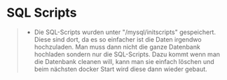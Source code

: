 # SQL Scripts

> * Die SQL-Scripts wurden unter "/mysql/initscripts" gespeichert. Diese sind dort, da es so einfacher ist die Daten irgendwo hochzuladen. Man muss dann nicht die ganze Datenbank hochladen sondern nur die SQL-Scripts. Dazu kommt wenn man die Datenbank cleanen will, kann man sie einfach löschen und beim nächsten docker Start wird diese dann wieder gebaut.
